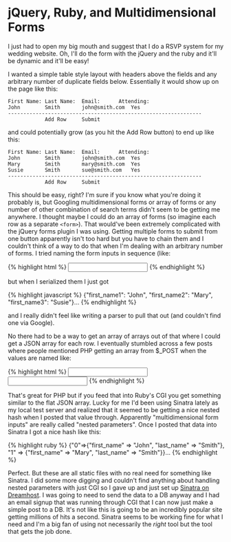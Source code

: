 jQuery, Ruby, and Multidimensional Forms
========================================

I just had to open my big mouth and suggest that I do a RSVP system for my wedding website.  Oh, I'll do the form with the jQuery and the ruby and it'll be dynamic and it'll be easy!

I wanted a simple table style layout with headers above the fields and any arbitrary number of duplicate fields below.  Essentially it would show up on the page like this:
	
	First Name:	Last Name:	Email:		Attending:
	John		Smith		john@smith.com	Yes
	---------------------------------------------------------------
				Add Row		Submit
						
and could potentially grow (as you hit the Add Row button) to end up like this:

	First Name:	Last Name:	Email:		Attending:
	John		Smith		john@smith.com	Yes
	Mary		Smith		mary@smith.com	Yes
	Susie		Smith		sue@smith.com	Yes
	---------------------------------------------------------------
				Add Row		Submit

This should be easy, right?  I'm sure if you know what you're doing it probably is, but Googling multidimensional forms or array of forms or any number of other combination of search terms didn't seem to be getting me anywhere.  I thought maybe I could do an array of forms (so imagine each row as a separate `<form>`).  That would've been extremely complicated with the jQuery forms plugin I was using.  Getting multiple forms to submit from one button apparently isn't too hard but you have to chain them and I couldn't think of a way to do that when I'm dealing with an arbitrary number of forms.  I tried naming the form inputs in sequence (like: 

{% highlight html %}
<input name="first_name1">
{% endhighlight %}

but when I serialized them I just got 

{% highlight javascript %}
{"first_name1": "John", "first_name2": "Mary", "first_name3": "Susie"}...
{% endhighlight %}

and I really didn't feel like writing a parser to pull that out (and couldn't find one via Google).  
	
No there had to be a way to get an array of arrays out of that where I could get a JSON array for each row.  I eventually stumbled across a few posts where people mentioned PHP getting an array from $_POST when the values are named like: 

{% highlight html %}
<input name="data[0][first_name]">
<input name="data[1][first_name]">
{% endhighlight %}
	
That's great for PHP but if you feed that into Ruby's CGI you get something similar to the flat JSON array.  Lucky for me I'd been using Sinatra lately as my local test server and realized that it seemed to be getting a nice nested hash when I posted that value through.  Apparently "multidimensional form inputs" are really called "nested parameters".  Once I posted that data into Sinatra I got a nice hash like this:

{% highlight ruby %}
{"0"=>{"first_name" => "John", "last_name" => "Smith"}, "1" => {"first_name" => "Mary", "last_name" => "Smith"}}...
{% endhighlight %}

Perfect.  But these are all static files with no real need for something like Sinatra.  I did some more digging and couldn't find anything about handling nested parameters with just CGI so I gave up and just set up [Sinatra on Dreamhost](http://railstips.org/2008/12/15/deploying-sinatra-on-dreamhost-with-passenger).  I was going to need to send the data to a DB anyway and I had an email signup that was running through CGI that I can now just make a simple post to a DB.  It's not like this is going to be an incredibly popular site getting millions of hits a second.  Sinatra seems to be working fine for what I need and I'm a big fan of using not necessarily the _right_ tool but the tool that gets the job done.
